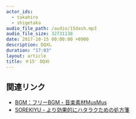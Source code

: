 ```yaml
---
actor_ids:
  - takahiro
  - shigetaka
audio_file_path: /audio/15dash.mp3
audio_file_size: 32731138
date: 2017-10-15 00:00:00 +0900
description: DQⅪ。
duration: "17:03"
layout: article
title: ＃15' DQⅪ
---
```


## 関連リンク

- [BGM：フリーBGM・音楽素材MusMus](http://musmus.main.jp/)
- [SOREKIYU - より効果的にハタラクための処方箋](https://sorekiyu.jp)
